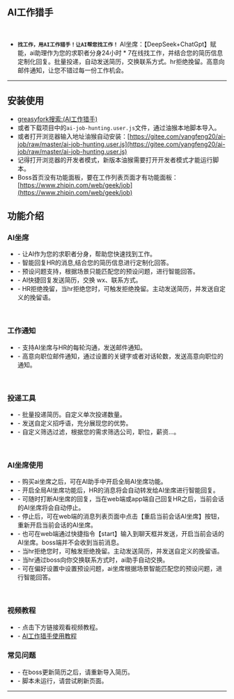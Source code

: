 
## AI工作猎手
<br/>

- **`找工作，用AI工作猎手！让AI帮您找工作！`** AI坐席：【DeepSeek+ChatGpt】赋能，ai助理作为您的求职者分身24小时 * 7在线找工作，并结合您的简历信息定制化回复。批量投递，自动发送简历，交换联系方式。hr拒绝挽留。高意向邮件通知，让您不错过每一份工作机会。
  <br/>
---

## 安装使用
- [greasyfork搜索:(AI工作猎手)](https://greasyfork.org/zh-CN/scripts/527733)
- 或者下载项目中的`ai-job-hunting.user.js`文件，通过油猴本地脚本导入。
- 或者打开浏览器输入地址油猴自动安装：[https://gitee.com/yangfeng20/ai-job/raw/master/ai-job-hunting.user.js](https://gitee.com/yangfeng20/ai-job/raw/master/ai-job-hunting.user.js)
- 记得打开浏览器的开发者模式，新版本油猴需要打开开发者模式才能运行脚本。
- Boss首页没有功能面板，要在工作列表页面才有功能面板：[https://www.zhipin.com/web/geek/job](https://www.zhipin.com/web/geek/job)

## 功能介绍

### AI坐席
- \- 让AI作为您的求职者分身，帮助您快速找到工作。
- \- 智能回复HR的消息,结合您的简历信息进行定制化回答。
- \- 预设问题支持，根据场景只能匹配您的预设问题，进行智能回答。
- \- AI快捷回复发送简历，交换 wx、联系方式。
- \- HR拒绝挽留，当hr拒绝您时，可触发拒绝挽留。主动发送简历，并发送自定义的挽留语。

<br/>

### 工作通知
- \- 支持AI坐席与HR的每轮沟通，发送邮件通知。
- \- 高意向职位邮件通知，通过设置的关键字或者对话轮数，发送高意向职位的通知。

<br/>

### 投递工具
- \- 批量投递简历。自定义单次投递数量。
- \- 发送自定义招呼语，充分展现您的优势。
- \- 自定义筛选过滤，根据您的需求筛选公司，职位，薪资...。

<br/>

### AI坐席使用
- \- 购买ai坐席之后，可在AI助手中开启全局AI坐席功能。
- \- 开启全局AI坐席功能后，HR的消息将会自动转发给AI坐席进行智能回复。
- \- 可随时打断AI坐席的回复，当在web端或app端自己回复HR之后，当前会话的AI坐席将会自动停止。
- \- 停止后，可在web端的消息列表页面中点击【重启当前会话AI坐席】按钮，重新开启当前会话的AI坐席。
- \- 也可在web端通过快捷指令【start】输入到聊天框并发送，开启当前会话的AI坐席。boss端并不会收到当前消息。
- \- 当hr拒绝您时，可触发拒绝挽留。主动发送简历，并发送自定义的挽留语。
- \- 当hr通过boss向你交换联系方式时，ai助手自动交换。
- \- 可在偏好设置中设置预设问题，ai坐席根据场景智能匹配您的预设问题，进行智能回答。

<br/>

### 视频教程
- \- 点击下方链接观看视频教程。
- \- <a href="https://www.bilibili.com/video/BV1HKAyebESp" target="_blank">AI工作猎手使用教程</a>

### 常见问题
- \- 在boss更新简历之后，请重新导入简历。
- \- 脚本未运行，请尝试刷新页面。

---


